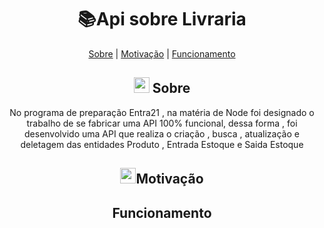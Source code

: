 <h1 align="center">   📚Api sobre Livraria</h1>

<p align="center">
    <a href="#-Sobre">Sobre</a>  |  <a href="#-Motivação">Motivação</a>  |  <a href="#-Funcionamento">Funcionamento</a>
</p>
  
 


<h2 align="center"> <img src="https://cdn-icons-png.flaticon.com/512/3356/3356068.png" width="25" padding="0"> Sobre</h2>
<p align="center">No programa de preparação Entra21 , na matéria de Node foi designado
    o trabalho de se fabricar uma API 100% funcional, dessa forma , foi desenvolvido uma API que realiza o criação , 
    busca , atualização e deletagem das entidades Produto , Entrada Estoque e Saida Estoque   </p>


<h2 align="center"><img src="https://cdn-icons-png.flaticon.com/512/7224/7224338.png" width="25" padding="0">Motivação</h2>
<p align="center">  </p>

<h2 align="center">Funcionamento</h2>
